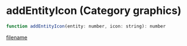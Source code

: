 # addEntityIcon (Category graphics)

```js
function addEntityIcon(entity: number, icon: string): number
```

[filename](addEntityIcon_m.md ':include')
